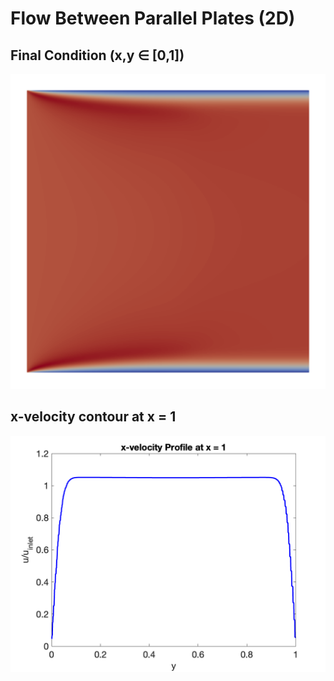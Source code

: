 # Flow Between Parallel Plates (2D)

## Final Condition (x,y $\in$ [0,1])

![Final Condition](final_condition.png)

## x-velocity contour at x = 1

![x=1 Velocity Profile](velocity_profile.png)

